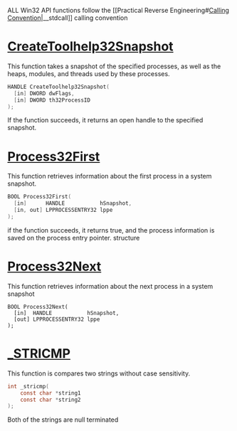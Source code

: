 ALL Win32 API functions follow the [[Practical Reverse Engineering#<u>Calling Convention</u>|__stdcall]] calling convention
# [CreateToolhelp32Snapshot](https://learn.microsoft.com/en-us/windows/win32/api/tlhelp32/nf-tlhelp32-createtoolhelp32snapshot)
This function takes a snapshot of the specified processes, as well as the heaps, modules, and threads used by these processes.
```c++
HANDLE CreateToolhelp32Snapshot(
  [in] DWORD dwFlags,
  [in] DWORD th32ProcessID
);
```
If the function succeeds, it returns an open handle to the specified snapshot.
# [Process32First](https://learn.microsoft.com/en-us/windows/win32/api/tlhelp32/nf-tlhelp32-process32first)
This function retrieves information about the first process in a system snapshot.
```C
BOOL Process32First(
  [in]      HANDLE           hSnapshot,
  [in, out] LPPROCESSENTRY32 lppe
);
```
if the function succeeds, it returns true, and the process information is saved on the process entry pointer. structure
# [Process32Next](https://learn.microsoft.com/en-us/windows/win32/api/tlhelp32/nf-tlhelp32-process32next)
This function retrieves information about the next process in a system snapshot
```
BOOL Process32Next(
  [in]  HANDLE           hSnapshot,
  [out] LPPROCESSENTRY32 lppe
);
```
# [\_STRICMP](https://learn.microsoft.com/en-us/cpp/c-runtime-library/reference/stricmp-wcsicmp-mbsicmp-stricmp-l-wcsicmp-l-mbsicmp-l?view=msvc-170)
This function is compares two strings without case sensitivity.
```c
int _stricmp(
	const char *string1
	const char *string2
);
```
Both of the strings are null terminated

